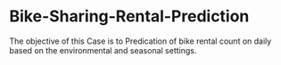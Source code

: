 # Bike-Sharing-Rental-Prediction
The objective of this Case is to Predication of bike rental count on daily based on the environmental and seasonal settings.
